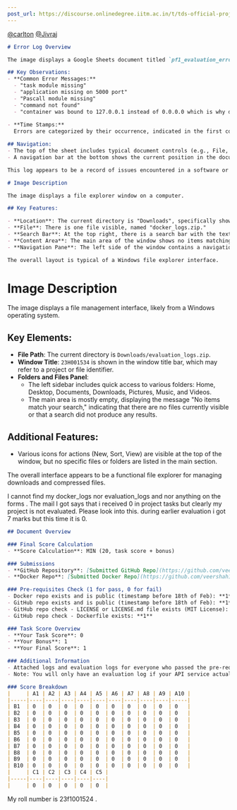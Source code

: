 ```yaml
---
post_url: https://discourse.onlinedegree.iitm.ac.in/t/tds-official-project1-discrepencies/171141/348
---
```

[@carlton](/u/carlton) [@Jivraj](/u/jivraj)  

```markdown
# Error Log Overview

The image displays a Google Sheets document titled `pf1_evaluation_error_logs`. The sheet contains a list of error messages related to various tasks and modules. Each row includes timestamps and error descriptions.

## Key Observations:
- **Common Error Messages:**
  - "task module missing"
  - "application missing on 5000 port"
  - "Pascall module missing"
  - "command not found"
  - "container was bound to 127.0.0.1 instead of 0.0.0.0 which is why docker container port 8000 is not accessible outside(host os)"
  
- **Time Stamps:** 
  Errors are categorized by their occurrence, indicated in the first column with date and time formats.

## Navigation:
- The top of the sheet includes typical document controls (e.g., File, Edit, Data).
- A navigation bar at the bottom shows the current position in the document (e.g., 22,101 of 524 entries).

This log appears to be a record of issues encountered in a software or application setting.
```

  

```markdown
# Image Description

The image displays a file explorer window on a computer. 

## Key Features:

- **Location**: The current directory is "Downloads", specifically showing the folder "docker_logs.zip."
- **File**: There is one file visible, named "docker_logs.zip."
- **Search Bar**: At the top right, there is a search bar with the text "2317010342" entered, indicating a search query.
- **Content Area**: The main area of the window shows no items matching the search, as indicated by the message "No items match your search."
- **Navigation Pane**: The left side of the window contains a navigation pane with shortcuts to different folders such as "Desktop," "Pictures," "Videos," and "Back Up."

The overall layout is typical of a Windows file explorer interface.
```

  

# Image Description

The image displays a file management interface, likely from a Windows operating system. 

## Key Elements:
- **File Path**: The current directory is `Downloads/evaluation_logs.zip`.
- **Window Title**: `23H001534` is shown in the window title bar, which may refer to a project or file identifier.
- **Folders and Files Panel**: 
  - The left sidebar includes quick access to various folders: Home, Desktop, Documents, Downloads, Pictures, Music, and Videos.
  - The main area is mostly empty, displaying the message "No items match your search," indicating that there are no files currently visible or that a search did not produce any results.
  
## Additional Features:
- Various icons for actions (New, Sort, View) are visible at the top of the window, but no specific files or folders are listed in the main section. 

The overall interface appears to be a functional file explorer for managing downloads and compressed files.

I cannot find my docker\_logs nor evaluation\_logs and nor anything on the forms . The mail I got says that i received 0 in project tasks but clearly my project is not evaluated. Please look into this. during earlier evaluation i got 7 marks but this time it is 0.  

```markdown
## Document Overview

### Final Score Calculation
- **Score Calculation**: MIN (20, task score + bonus)

### Submissions
- **GitHub Repository**: [Submitted GitHub Repo](https://github.com/veershah123143ds_proj_1)
- **Docker Repo**: [Submitted Docker Repo](https://github.com/veershah123143ds/projectfinal)

### Pre-requisites Check (1 for pass, 0 for fail)
- Docker repo exists and is public (timestamp before 18th of Feb): **1**
- GitHub repo exists and is public (timestamp before 18th of Feb): **1**
- GitHub repo check - LICENSE or LICENSE.md file exists (MIT License): **1**
- GitHub repo check - Dockerfile exists: **1**

### Task Score Overview
- **Your Task Score**: 0
- **Your Bonus**: 1
- **Your Final Score**: 1

### Additional Information
- Attached logs and evaluation logs for everyone who passed the pre-requisites.
- Note: You will only have an evaluation log if your API service actually started working within 5 minutes.

### Score Breakdown
|     | A1 | A2 | A3 | A4 | A5 | A6 | A7 | A8 | A9 | A10 |
|-----|----|----|----|----|----|----|----|----|----|-----|
| B1  | 0  | 0  | 0  | 0  | 0  | 0  | 0  | 0  | 0  | 0   |
| B2  | 0  | 0  | 0  | 0  | 0  | 0  | 0  | 0  | 0  | 0   |
| B3  | 0  | 0  | 0  | 0  | 0  | 0  | 0  | 0  | 0  | 0   |
| B4  | 0  | 0  | 0  | 0  | 0  | 0  | 0  | 0  | 0  | 0   |
| B5  | 0  | 0  | 0  | 0  | 0  | 0  | 0  | 0  | 0  | 0   |
| B6  | 0  | 0  | 0  | 0  | 0  | 0  | 0  | 0  | 0  | 0   |
| B7  | 0  | 0  | 0  | 0  | 0  | 0  | 0  | 0  | 0  | 0   |
| B8  | 0  | 0  | 0  | 0  | 0  | 0  | 0  | 0  | 0  | 0   |
| B9  | 0  | 0  | 0  | 0  | 0  | 0  | 0  | 0  | 0  | 0   |
| B10 | 0  | 0  | 0  | 0  | 0  | 0  | 0  | 0  | 0  | 0   |
|     | C1 | C2 | C3 | C4 | C5 |
|-----|----|----|----|----|----|
|     | 0  | 0  | 0  | 0  | 0  |
```

My roll number is 23f1001524 .